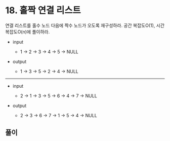 # 18. 홀짝 연결 리스트

연결 리스트를 홀수 노드 다음에 짝수 노드가 오도록 재구성하라. 공간 복잡도O(1), 시간 복잡도O(n)에 풀이하라.

- input
    - 1 → 2 → 3 → 4 → 5 → NULL


- output
    - 1 → 3 → 5 → 2 → 4 → NULL

---

- input
    - 2 → 1 → 3 → 5 → 6 → 4 → 7 → NULL


- output
    - 2 → 3 → 6 → 7 → 1 → 5 → 4 → NULL

## 풀이